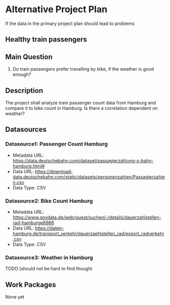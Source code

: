 # Alternative Project Plan
If the data in the primary project plan should lead to problems

## Healthy train passengers
<!-- Give your project a short title. -->


## Main Question

<!-- Think about one main question you want to answer based on the data. -->
1. Do train passengers prefer travelling by bike, if the weather is good enough?

## Description

<!-- Describe your data science project in max. 200 words. Consider writing about why and how you attempt it. -->
The project shall analyze train passenger count data from Hamburg and compare it to bike count in Hamburg. Is there a correlation dependent on weather?

## Datasources

<!-- Describe each datasources you plan to use in a section. Use the prefic "DatasourceX" where X is the id of the datasource. -->

### Datasource1: Passenger Count Hamburg
* Metadata URL: https://data.deutschebahn.com/dataset/passagierzahlung-s-bahn-hamburg.html#
* Data URL: https://download-data.deutschebahn.com/static/datasets/personenzahlen/Passagierzahlen.csv
* Data Type: CSV

### Datasource2: Bike Count Hamburg
* Metadata URL: https://www.govdata.de/web/guest/suchen/-/details/dauerzahlstellen-rad-hamburge6988
* Data URL: https://daten-hamburg.de/transport_verkehr/dauerzaehlstellen_rad/export_radverkehr.csv
* Data Type: CSV

### Datasource3: Weather in Hamburg
TODO (should not be hard to find though)

## Work Packages

<!-- List of work packages ordered sequentially, each pointing to an issue with more details. -->

None yet
